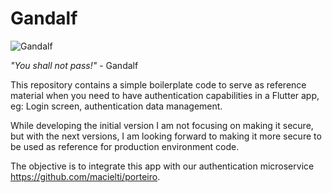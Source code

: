 # Gandalf

![Gandalf](https://cdn.forums.klei.com/monthly_2017_04/You-shall-not-pass.gif.d2c88335f647298c26b8c2c6247b1f6a.gif)

<cite>"You shall not pass!"</cite> - Gandalf

This repository contains a simple boilerplate code to serve as reference material when you need to have authentication
capabilities in a Flutter app, eg: Login screen, authentication data management.

While developing the initial version I am not focusing on making it secure, but with the next versions, I am looking
forward to making it more secure to be used as reference for production environment code.

The objective is to integrate this app with our authentication microservice https://github.com/macielti/porteiro.
